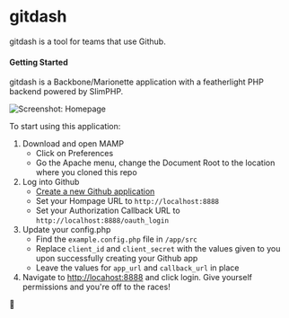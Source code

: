 # gitdash

gitdash is a tool for teams that use Github.

#### Getting Started

gitdash is a Backbone/Marionette application with a featherlight PHP backend
powered by SlimPHP.

![Screenshot: Homepage](https://raw.github.com/ceslami/gitdash/master/assets/img/screenshot.png)

To start using this application:

1. Download and open MAMP
    * Click on Preferences
    * Go the Apache menu, change the Document Root to the location where
      you cloned this repo
2. Log into Github
    * [Create a new Github application](https://github.com/settings/applications/new)
    * Set your Hompage URL to ``http://localhost:8888``
    * Set your Authorization Callback URL to ``http://localhost:8888/oauth_login``
3. Update your config.php
    * Find the ``example.config.php`` file in ``/app/src``
    * Replace ``client_id`` and ``client_secret`` with the values given to you
      upon successfully creating your Github app
    * Leave the values for ``app_url`` and ``callback_url`` in place
4. Navigate to [http://locahost:8888](http://locahost:8888) and click login. Give
   yourself permissions and you're off to the races!

:100:
